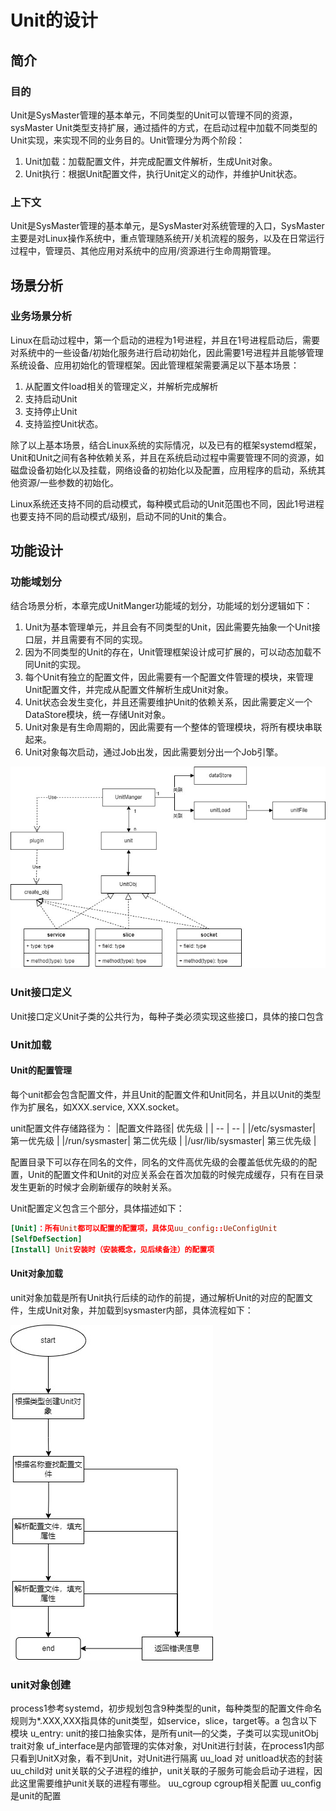 # Unit的设计

## 简介

### 目的

Unit是SysMaster管理的基本单元，不同类型的Unit可以管理不同的资源，sysMaster Unit类型支持扩展，通过插件的方式，在启动过程中加载不同类型的Unit实现，来实现不同的业务目的。Unit管理分为两个阶段：

1. Unit加载：加载配置文件，并完成配置文件解析，生成Unit对象。
2. Unit执行：根据Unit配置文件，执行Unit定义的动作，并维护Unit状态。

### 上下文

Unit是SysMaster管理的基本单元，是SysMaster对系统管理的入口，SysMaster主要是对Linux操作系统中，重点管理随系统开/关机流程的服务，以及在日常运行过程中，管理员、其他应用对系统中的应用/资源进行生命周期管理。

## 场景分析

### 业务场景分析

Linux在启动过程中，第一个启动的进程为1号进程，并且在1号进程启动后，需要对系统中的一些设备/初始化服务进行启动初始化，因此需要1号进程并且能够管理系统设备、应用初始化的管理框架。因此管理框架需要满足以下基本场景：

1. 从配置文件load相关的管理定义，并解析完成解析
2. 支持启动Unit
3. 支持停止Unit
4. 支持监控Unit状态。

除了以上基本场景，结合Linux系统的实际情况，以及已有的框架systemd框架，Unit和Unit之间有各种依赖关系，并且在系统启动过程中需要管理不同的资源，如磁盘设备初始化以及挂载，网络设备的初始化以及配置，应用程序的启动，系统其他资源/一些参数的初始化。

Linux系统还支持不同的启动模式，每种模式启动的Unit范围也不同，因此1号进程也要支持不同的启动模式/级别，启动不同的Unit的集合。

## 功能设计

### 功能域划分

结合场景分析，本章完成UnitManger功能域的划分，功能域的划分逻辑如下：

1. Unit为基本管理单元，并且会有不同类型的Unit，因此需要先抽象一个Unit接口层，并且需要有不同的实现。
2. 因为不同类型的Unit的存在，Unit管理框架设计成可扩展的，可以动态加载不同Unit的实现。
3. 每个Unit有独立的配置文件，因此需要有一个配置文件管理的模块，来管理Unit配置文件，并完成从配置文件解析生成Unit对象。
4. Unit状态会发生变化，并且还需要维护Unit的依赖关系，因此需要定义一个DataStore模块，统一存储Unit对象。
5. Unit对象是有生命周期的，因此需要有一个整体的管理模块，将所有模块串联起来。
6. Unit对象每次启动，通过Job出发，因此需要划分出一个Job引擎。

![avatar](../res/unitManger.jpg)

### Unit接口定义

Unit接口定义Unit子类的公共行为，每种子类必须实现这些接口，具体的接口包含

### Unit加载

#### Unit的配置管理

每个unit都会包含配置文件，并且Unit的配置文件和Unit同名，并且以Unit的类型作为扩展名，如XXX.service, XXX.socket。

unit配置文件存储路径为：
|配置文件路径|   优先级           |
|    --     |   --              |
|/etc/sysmaster| 第一优先级      |
|/run/sysmaster| 第二优先级      |
|/usr/lib/sysmaster|  第三优先级 |

配置目录下可以存在同名的文件，同名的文件高优先级的会覆盖低优先级的的配置，Unit的配置文件和Unit的对应关系会在首次加载的时候完成缓存，只有在目录发生更新的时候才会刷新缓存的映射关系。

Unit配置定义包含三个部分，具体描述如下：

 ```toml
[Unit]：所有Unit都可以配置的配置项，具体见uu_config::UeConfigUnit
[SelfDefSection]
[Install] Unit安装时（安装概念，见后续备注）的配置项
 ```

#### Unit对象加载

   unit对象加载是所有Unit执行后续的动作的前提，通过解析Unit的对应的配置文件，生成Unit对象，并加载到sysmaster内部，具体流程如下：

   ![avatar](../res/unitload.jpg)

### unit对象创建

process1参考systemd，初步规划包含9种类型的unit，每种类型的配置文件命名规则为*.XXX,XXX指具体的unit类型，如service，slice，target等。a
 包含以下模块
 u_entry: unit的接口抽象实体，是所有unit—的父类，子类可以实现unitObj trait对象
 uf_interface是内部管理的实体对象，对Unit进行封装，在process1内部只看到UnitX对象，看不到Unit，对Unit进行隔离
uu_load 对 unitload状态的封装
 uu_child对 unit关联的父子进程的维护，unit关联的子服务可能会启动子进程，因此这里需要维护unit关联的进程有哪些。
uu_cgroup cgroup相关配置
 uu_config 是unit的配置